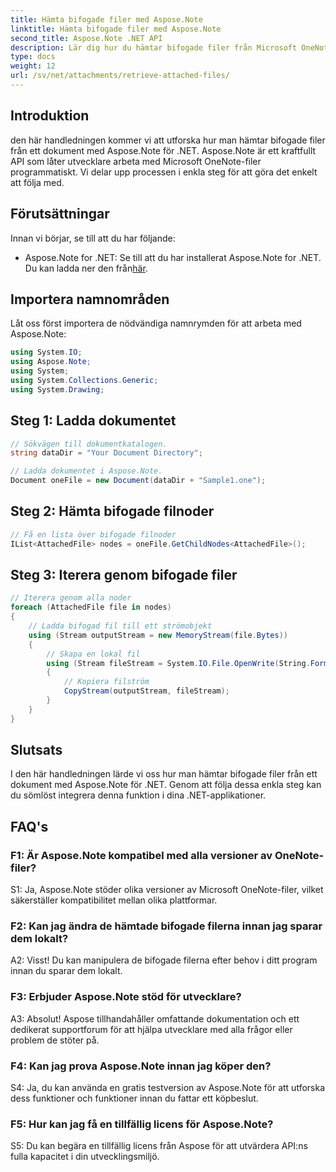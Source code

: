 ```yaml
---
title: Hämta bifogade filer med Aspose.Note
linktitle: Hämta bifogade filer med Aspose.Note
second_title: Aspose.Note .NET API
description: Lär dig hur du hämtar bifogade filer från Microsoft OneNote-dokument med Aspose.Note för .NET. Följ stegen för att ladda, hämta noder och iterera igenom bilagor.
type: docs
weight: 12
url: /sv/net/attachments/retrieve-attached-files/
---
```

## Introduktion

den här handledningen kommer vi att utforska hur man hämtar bifogade filer från ett dokument med Aspose.Note för .NET. Aspose.Note är ett kraftfullt API som låter utvecklare arbeta med Microsoft OneNote-filer programmatiskt. Vi delar upp processen i enkla steg för att göra det enkelt att följa med.

## Förutsättningar

Innan vi börjar, se till att du har följande:

-  Aspose.Note for .NET: Se till att du har installerat Aspose.Note for .NET. Du kan ladda ner den från[här](https://releases.aspose.com/note/net/).

## Importera namnområden

Låt oss först importera de nödvändiga namnrymden för att arbeta med Aspose.Note:

```csharp
using System.IO;
using Aspose.Note;
using System;
using System.Collections.Generic;
using System.Drawing;
```

## Steg 1: Ladda dokumentet

```csharp
// Sökvägen till dokumentkatalogen.
string dataDir = "Your Document Directory";

// Ladda dokumentet i Aspose.Note.
Document oneFile = new Document(dataDir + "Sample1.one");
```

## Steg 2: Hämta bifogade filnoder

```csharp
// Få en lista över bifogade filnoder
IList<AttachedFile> nodes = oneFile.GetChildNodes<AttachedFile>();
```

## Steg 3: Iterera genom bifogade filer

```csharp
// Iterera genom alla noder
foreach (AttachedFile file in nodes)
{
    // Ladda bifogad fil till ett strömobjekt
    using (Stream outputStream = new MemoryStream(file.Bytes))
    {
        // Skapa en lokal fil
        using (Stream fileStream = System.IO.File.OpenWrite(String.Format(dataDir + file.FileName)))
        {
            // Kopiera filström
            CopyStream(outputStream, fileStream);
        }
    }
}
```

## Slutsats

I den här handledningen lärde vi oss hur man hämtar bifogade filer från ett dokument med Aspose.Note för .NET. Genom att följa dessa enkla steg kan du sömlöst integrera denna funktion i dina .NET-applikationer.

## FAQ's

### F1: Är Aspose.Note kompatibel med alla versioner av OneNote-filer?

S1: Ja, Aspose.Note stöder olika versioner av Microsoft OneNote-filer, vilket säkerställer kompatibilitet mellan olika plattformar.

### F2: Kan jag ändra de hämtade bifogade filerna innan jag sparar dem lokalt?

A2: Visst! Du kan manipulera de bifogade filerna efter behov i ditt program innan du sparar dem lokalt.

### F3: Erbjuder Aspose.Note stöd för utvecklare?

A3: Absolut! Aspose tillhandahåller omfattande dokumentation och ett dedikerat supportforum för att hjälpa utvecklare med alla frågor eller problem de stöter på.

### F4: Kan jag prova Aspose.Note innan jag köper den?

S4: Ja, du kan använda en gratis testversion av Aspose.Note för att utforska dess funktioner och funktioner innan du fattar ett köpbeslut.

### F5: Hur kan jag få en tillfällig licens för Aspose.Note?

S5: Du kan begära en tillfällig licens från Aspose för att utvärdera API:ns fulla kapacitet i din utvecklingsmiljö.